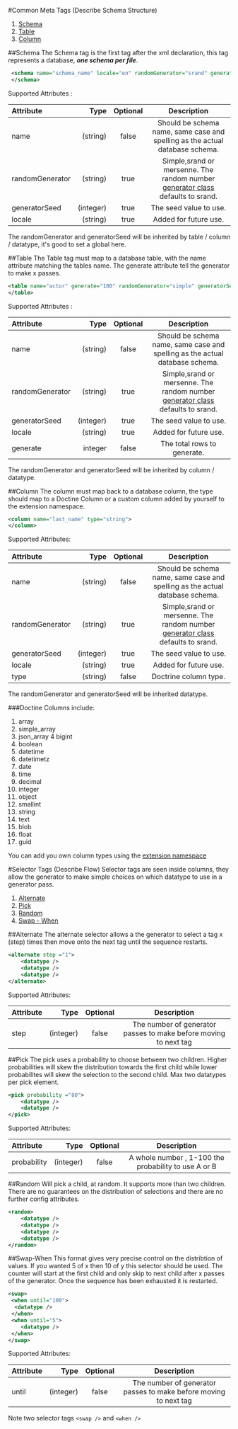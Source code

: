 #Common Meta Tags (Describe Schema Structure)

1. [Schema](tags.md#schema)
2. [Table](tags.md#table)
3. [Column](tags.md#column)

##Schema
The Schema tag is the first tag after the xml declaration, this tag represents a database, ***one schema per file***. 

```xml
 <schema name="schema_name" locale="en" randomGenerator="srand" generatorSeed="10000" >
 </schema>
```
Supported Attributes :

| Attribute        | Type     | Optional   | Description |
|:-----------------|---------:|:----------:|:-----------:|
| name             | (string) |    false   | Should be schema name, same case and spelling as the actual database schema. |
| randomGenerator  | (string) |    true    | Simple,srand or mersenne. The random number [generator class](generators.md) defaults to srand. |
| generatorSeed    | (integer)|    true    | The seed value to use.| 
| locale           | (string) |    true    | Added for future use. |

The randomGenerator and generatorSeed will be inherited by table / column / datatype, it's good to set a global here.

##Table
The Table tag must map to a database table, with the name attribute matching the tables name. The generate attribute tell the generator to make x passes. 

```xml
<table name="actor" generate="100" randomGenerator="simple" generatorSeed="1000">
</table>
```
Supported Attributes :

| Attribute        | Type     | Optional   | Description |
|:-----------------|---------:|:----------:|:-----------:|
| name             | (string) |    false   | Should be schema name, same case and spelling as the actual database schema. |
| randomGenerator  | (string) |    true    | Simple,srand or mersenne. The random number [generator class](generators.md) defaults to srand. |
| generatorSeed    | (integer)|    true    | The seed value to use.| 
| locale           | (string) |    true    | Added for future use. |
| generate         | integer  |    false   | The total rows to generate. | 

The randomGenerator and generatorSeed will be inherited by column / datatype.

##Column
The column must map back to a database column, the type should map to a Doctine Column or a custom column added by yourself to the extension namespace.

```xml
<column name="last_name" type="string">
</column>
```
Supported Attributes:

| Attribute        | Type     | Optional   | Description |
|:-----------------|---------:|:----------:|:-----------:|
| name             | (string) |    false   | Should be schema name, same case and spelling as the actual database schema. |
| randomGenerator  | (string) |    true    | Simple,srand or mersenne. The random number [generator class](generators.md) defaults to srand. |
| generatorSeed    | (integer)|    true    | The seed value to use.| 
| locale           | (string) |    true    | Added for future use. |
| type             | (string) |    false   | Doctrine column type. |

The randomGenerator and generatorSeed will be inherited datatype.

###Doctine Columns include:
1. array
2. simple_array
3. json_array
4  bigint
5. boolean
6. datetime
7. datetimetz
8. date
9. time
10. decimal
11. integer
12. object
13. smallint
14. string
15. text
16. blob
17. float
18. guid

You can add you own column types using the [extension namespace](extensions.md)


#Selector Tags (Describe Flow)
Selector tags are seen inside columns, they allow the generator to make simple choices on which datatype to use in a generator pass.

1. [Alternate](tags.md#alternate)
2. [Pick](tags.md#pick) 
3. [Random](tags.md#random)
4. [Swap - When](tags.md#swap-when)


##Alternate
The alternate selector allows a the generator to select a tag x (step) times then move onto the next tag until the sequence restarts.

```xml
<alternate step ="1">
    <datatype />
    <datatype />
    <datatype />
</alternate>
```
Supported Attributes:

| Attribute        | Type     | Optional   | Description |
|:-----------------|---------:|:----------:|:-----------:|
| step             | (integer)|  false     | The number of generator passes to make before moving to next tag |



##Pick
The pick uses a probability to choose between two children. Higher probabilities will skew the distribution towards the first child while lower probabilites will skew the selection to the second child. Max two datatypes per pick element.

```xml
<pick probability ="80">
    <datatype />
    <datatype />
</pick>
```
Supported Attributes:

| Attribute        | Type     | Optional   | Description |
|:-----------------|---------:|:----------:|:-----------:|
| probability      | (integer)|  false     | A whole number , 1-100 the probability to use A or B |



##Random
Will pick a child, at random. It supports more than two children. There are no guarantees on the distribution of selections and there are no further config attributes.

```xml
<random>
    <datatype />
    <datatype />
    <datatype />
    <datatype />
</random>
```

##Swap-When
This format gives very precise control on the distribtion of values. If you wanted 5 of x then 10 of y this selector should be used. The counter will start at the first child and only skip to next child after x passes of the generator. Once the sequence has been exhausted it is restarted.

```xml
<swap>
 <when until="100">
  <datatype />
 </when>
 <when until="5">
    <datatype />
 </when>
</swap>

```
Supported Attributes:

| Attribute        | Type     | Optional   | Description |
|:-----------------|---------:|:----------:|:-----------:|
| until            | (integer)|  false     | The number of generator passes to make before moving to next tag |


Note two selector tags ```<swap />``` and ```<when />```
